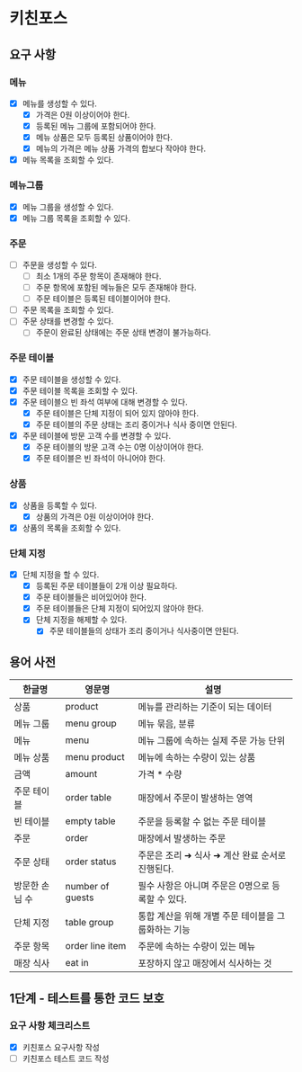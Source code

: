# 키친포스

## 요구 사항

### 메뉴
- [X] 메뉴를 생성할 수 있다.
  - [X] 가격은 0원 이상이어야 한다.
  - [X] 등록된 메뉴 그룹에 포함되어야 한다.
  - [X] 메뉴 상품은 모두 등록된 상품이어야 한다.
  - [X] 메뉴의 가격은 메뉴 상품 가격의 합보다 작아야 한다.
- [X] 메뉴 목록을 조회할 수 있다.

### 메뉴그룹
- [X] 메뉴 그룹을 생성할 수 있다.
- [X] 메뉴 그룹 목록을 조회할 수 있다.

### 주문
- [ ] 주문을 생성할 수 있다.
  - [ ] 최소 1개의 주문 항목이 존재해야 한다.
  - [ ] 주문 항목에 포함된 메뉴들은 모두 존재해야 한다.
  - [ ] 주문 테이블은 등록된 테이블이어야 한다.
- [ ] 주문 목록을 조회할 수 있다.
- [ ] 주문 상태를 변경할 수 있다. 
  - [ ] 주문이 완료된 상태에는 주문 상태 변경이 불가능하다. 

### 주문 테이블
- [X] 주문 테이블을 생성할 수 있다.
- [X] 주문 테이블 목록을 조회할 수 있다.
- [X] 주문 테이블으 빈 좌석 여부에 대해 변경할 수 있다.
  - [X] 주문 테이블은 단체 지정이 되어 있지 않아야 한다.
  - [X] 주문 테이블의 주문 상태는 조리 중이거나 식사 중이면 안된다.
- [X] 주문 테이블에 방문 고객 수를 변경할 수 있다.
  - [X] 주문 테이블의 방문 고객 수는 0명 이상이어야 한다.
  - [X] 주문 테이블은 빈 좌석이 아니어야 한다.
  
### 상품
- [X] 상품을 등록할 수 있다.
  - [X] 상품의 가격은 0원 이상이어야 한다.
- [X] 상품의 목록을 조회할 수 있다.

### 단체 지정
- [X] 단체 지정을 할 수 있다.
  - [X] 등록된 주문 테이블들이 2개 이상 필요하다.
  - [X] 주문 테이블들은 비어있어야 한다.
  - [X] 주문 테이블들은 단체 지정이 되어있지 않아야 한다.
  - [X] 단체 지정을 해제할 수 있다.
    - [X] 주문 테이블들의 상태가 조리 중이거나 식사중이면 안된다.
  
## 용어 사전

| 한글명      | 영문명              | 설명                            |
|----------|------------------|-------------------------------|
| 상품       | product          | 메뉴를 관리하는 기준이 되는 데이터           |
| 메뉴 그룹    | menu group       | 메뉴 묶음, 분류                     |
| 메뉴       | menu             | 메뉴 그룹에 속하는 실제 주문 가능 단위        |
| 메뉴 상품    | menu product     | 메뉴에 속하는 수량이 있는 상품             |
| 금액       | amount           | 가격 * 수량                       |
| 주문 테이블   | order table      | 매장에서 주문이 발생하는 영역              |
| 빈 테이블    | empty table      | 주문을 등록할 수 없는 주문 테이블           |
| 주문       | order            | 매장에서 발생하는 주문                  |
| 주문 상태    | order status     | 주문은 조리 ➜ 식사 ➜ 계산 완료 순서로 진행된다. |
| 방문한 손님 수 | number of guests | 필수 사항은 아니며 주문은 0명으로 등록할 수 있다. |
| 단체 지정    | table group      | 통합 계산을 위해 개별 주문 테이블을 그룹화하는 기능 |
| 주문 항목    | order line item  | 주문에 속하는 수량이 있는 메뉴             |
| 매장 식사    | eat in           | 포장하지 않고 매장에서 식사하는 것           |

## 1단계 - 테스트를 통한 코드 보호
### 요구 사항 체크리스트
- [X] 키친포스 요구사항 작성
- [ ] 키친포스 테스트 코드 작성
